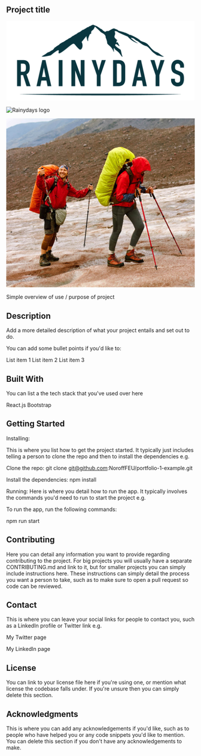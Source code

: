 ## Project title

![Rainydays logo](https://github.com/Noroff-FEU-Assignments/cross-course-project-kribac12/blob/main/images/rainydays-logo.jpg?raw=true)

![Rainydays logo](.images/rainydays-logo.jpg?raw=true)

![Rainydays logo](./team-small.jpg?raw=true)

Simple overview of use / purpose of project

## Description

Add a more detailed description of what your project entails and set out to do.

You can add some bullet points if you'd like to:

List item 1
List item 2
List item 3

## Built With

You can list a the tech stack that you've used over here

React.js
Bootstrap

## Getting Started

Installing:

This is where you list how to get the project started. It typically just includes telling a person to clone the repo and then to install the dependencies e.g.

Clone the repo:
git clone git@github.com:NoroffFEU/portfolio-1-example.git

Install the dependencies:
npm install

Running:
Here is where you detail how to run the app. It typically involves the commands you'd need to run to start the project e.g.

To run the app, run the following commands:

npm run start

## Contributing

Here you can detail any information you want to provide regarding contributing to the project. For big projects you will usually have a separate CONTRIBUTING.md and link to it, but for smaller projects you can simply include instructions here. These instructions can simply detail the process you want a person to take, such as to make sure to open a pull request so code can be reviewed.

## Contact

This is where you can leave your social links for people to contact you, such as a LinkedIn profile or Twitter link e.g.

My Twitter page

My LinkedIn page

## License

You can link to your license file here if you're using one, or mention what license the codebase falls under. If you're unsure then you can simply delete this section.

## Acknowledgments

This is where you can add any acknowledgements if you'd like, such as to people who have helped you or any code snippets you'd like to mention. You can delete this section if you don't have any acknowledgements to make.
